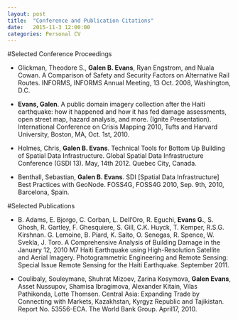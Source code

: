 ```yaml
---
layout: post
title:  "Conference and Publication Citations"
date:   2015-11-3 12:00:00
categories: Personal CV
---
```


#Selected Conference Proceedings

* Glickman, Theodore S., <b>Galen B. Evans</b>, Ryan Engstrom, and Nuala Cowan. A Comparison of Safety and Security Factors on Alternative Rail Routes. INFORMS, INFORMS Annual Meeting, 13 Oct. 2008, Washington, D.C.

* <b>Evans, Galen</b>. A public domain imagery collection after the Haiti earthquake: how it happened and how it has fed damage assessments, open street map, hazard analysis, and more. (Ignite Presentation). International Conference on Crisis Mapping 2010, Tufts and Harvard University, Boston, MA, Oct. 1st, 2010. 

* Holmes, Chris, <b>Galen B. Evans</b>. Technical Tools for Bottom Up Building of Spatial Data Infrastructure. Global Spatial Data Infrastructure Conference (GSDI 13). May, 14th 2012. Quebec City, Canada. 

* Benthall, Sebastian, <b>Galen B. Evans</b>. SDI [Spatial Data Infrastructure] Best Practices with GeoNode. FOSS4G, FOSS4G 2010, Sep. 9th, 2010, Barcelona, Spain.

#Selected Publications

* B. Adams,  E. Bjorgo, C. Corban, L. Dell’Oro, R. Eguchi, <b>Evans G.</b>, S. Ghosh, R. Gartley, F. Ghesquiere, S. Gill, C.K. Huyck, T. Kemper, R.S.G. Kirshnan. G. Lemoine, B. Piard, K. Saito, O. Senegas, R. Spence, W. Svekla, J. Toro. A Comprehensive Analysis of Building Damage in the January 12, 2010 M7 Haiti Earthquake using High-Resolution Satellite and Aerial Imagery. Photogrammetric Engineering and Remote Sensing: Special Issue Remote Sensing for the Haiti Earthquake. September 2011.

* Coulibaly, Souleymane, Shuhrat Mizoev, Zarina Kosymova, <b>Galen Evans</b>, Asset Nussupov, Shamisa Ibragimova, Alexander Kitain, Vilas Pathikonda, Lotte Thomsen. Central Asia: Expanding Trade by Connecting with Markets, Kazakhstan, Kyrgyz Republic and Tajikistan. Report No. 53556-ECA. The World Bank Group. April17, 2010.


